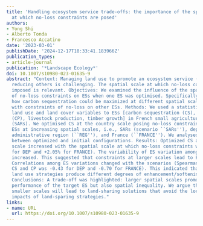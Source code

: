 ```yaml
---
title: 'Handling ecosystem service trade-offs: the importance of the spatial scale
  at which no-loss constraints are posed'
authors:
- Yong Shi
- Alberto Tonda
- Francesco Accatino
date: '2023-03-01'
publishDate: '2024-12-17T18:33:41.183966Z'
publication_types:
- article-journal
publication: '*Landscape Ecology*'
doi: 10.1007/s10980-023-01635-9
abstract: "Context: Managing land use to promote an ecosystem service (ES) without
  reducing others is challenging. The spatial scale at which no-loss constraints are
  imposed is relevant. Objectives: We examined the influence of the spatial scale
  of no-loss constraints on ESs when one ES was optimised. Specifically, we investigated
  how carbon sequestration could be maximized at different spatial scales in France
  with constraints of no-loss on other ESs. Methods: We used a statistical model linking
  land use and land cover variables to ESs [carbon sequestration (CS), crop production
  (CP), livestock production, timber growth] in French small agricultural regions
  (SARs). We optimised CS at the country scale posing no-loss constraints on other
  ESs at increasing spatial scales, i.e., SARs (scenario ``SARs''), department (``DEP''),
  administrative region (``REG''), and France (``FRANCE''). We analysed differences
  between optimized and initial configurations. Results: Optimized CS at the country
  scale increased with the spatial scale at which no-loss constraints were posed (+0.51%
  for DEP and +2.05% for FRANCE). The variability of ES variation among the SARs similarly
  increased. This suggested that constraints at larger scales lead to ES segregation.
  Correlations among ES variations changed with the scenarios (Spearman’s $h̊o$ between
  CS and CP was -0.43 for DEP and -0.70 for FRANCE). This indicated that different
  land use strategies produce different degrees of enhancement/softening of ES trade-offs/synergies.
  Conclusions: A trade-off was highlighted: larger spatial scales promoted better
  performance of the target ES but also spatial inequality. We argue that addressing
  smaller scales will lead to land-sharing solutions that avoid the local environmental
  impacts of land-sparing strategies."
links:
- name: URL
  url: https://doi.org/10.1007/s10980-023-01635-9
---
```

